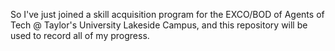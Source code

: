 So I've just joined a skill acquisition program for the EXCO/BOD of Agents of Tech @ Taylor's University Lakeside Campus, and this repository will be used to record all of my progress.
